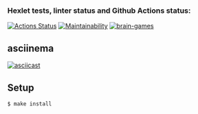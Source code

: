 ### Hexlet tests, linter status and Github Actions status:
[![Actions Status](https://github.com/PVArech/backend-project-lvl1/workflows/hexlet-check/badge.svg)](https://github.com/PVArech/backend-project-lvl1/actions)
[![Maintainability](https://api.codeclimate.com/v1/badges/ee750a339b88442db12d/maintainability)](https://codeclimate.com/github/PVArech/backend-project-lvl1/maintainability)
[![brain-games](https://github.com/PVArech/backend-project-lvl1/actions/workflows/main.yml/badge.svg)](https://github.com/PVArech/backend-project-lvl1/actions/workflows/main.yml)


## asciinema
[![asciicast](https://asciinema.org/a/WhCVZ1uiDJh3UpTWUMHusraXM.svg)](https://asciinema.org/a/WhCVZ1uiDJh3UpTWUMHusraXM)


## Setup

```sh
$ make install